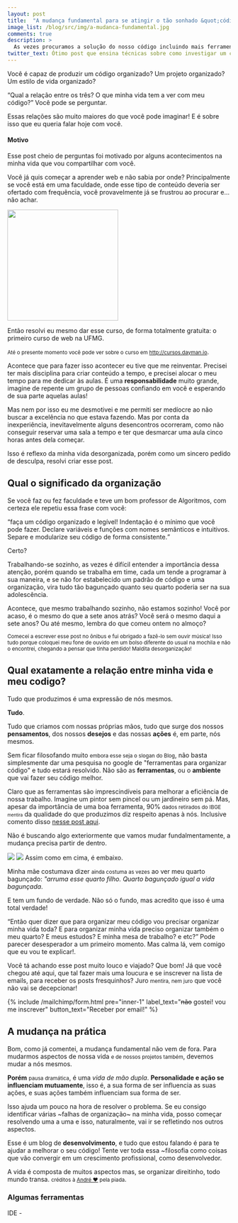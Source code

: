 ```yaml
---
layout: post
title:  "A mudança fundamental para se atingir o tão sonhado &quot;código organizado&quot;"
image_list: /blog/src/img/a-mudanca-fundamental.jpg
comments: true
description: >
  As vezes procuramos a solução do nosso código incluindo mais ferramentas em nosso projeto. Porém o que deveria resolver as vezes parece apenas poluir. Qual seria a solução definitiva para isso?
twitter_text: Ótimo post que ensina técnicas sobre como investigar um código e encontrar erros!
---
```


Você é capaz de produzir um código organizado? Um projeto organizado? Um estilo de vida organizado?

<q>Qual a relação entre os três? O que minha vida tem a ver com meu código?</q> Você pode se perguntar.

Essas relações são muito maiores do que você pode imaginar! E é sobre isso que eu queria falar hoje com você. 

<h4>Motivo</h4>
Esse post cheio de perguntas foi motivado por alguns acontecimentos na minha vida que vou compartilhar com você.

Você já quis começar a aprender web e não sabia por onde? Principalmente se você está em uma faculdade, onde esse tipo de conteúdo deveria ser ofertado com frequência, você provavelmente já se frustrou ao procurar e... não achar.

<span class="center-horizontal">
	<img src="/blog/src/img/travolta-procurando.gif" style="height:250px;">
</span>

Então resolvi eu mesmo dar esse curso, de forma totalmente gratuita: o primeiro curso de web na UFMG.

<small>Até o presente momento você pode ver sobre o curso em <a href="http://cursos.dayman.io">http://cursos.dayman.io</a></small>.

Acontece que para fazer isso acontecer eu tive que me reinventar. Precisei ter mais disciplina para criar conteúdo a tempo, e precisei alocar o meu tempo para me dedicar às aulas. É uma <strong>responsabilidade</strong> muito grande, imagine de repente um grupo de pessoas confiando em você e esperando de sua parte aquelas aulas!

Mas nem por isso eu me desmotivei e me permiti ser medíocre ao não buscar a excelência no que estava fazendo. Mas por conta da inexperiência, inevitavelmente alguns desencontros ocorreram, como não conseguir reservar uma sala a tempo e ter que desmarcar uma aula cinco horas antes dela começar.

Isso é reflexo da minha vida desorganizada, porém como um sincero pedido de desculpa, resolvi criar esse post. 

<h2>Qual o significado da organização</h2>

Se você faz ou fez faculdade e teve um bom professor de Algoritmos, com certeza ele repetiu essa frase com você:

<q>faça um código organizado e legível! Indentação é o mínimo que você pode fazer. Declare variáveis e funções com nomes semânticos e intuitivos. Separe e modularize seu código de forma consistente.</q>

Certo? 

Trabalhando-se sozinho, as vezes é difícil entender a importância dessa atenção, porém quando se trabalha em time, cada um tende a programar à sua maneira, e se não for estabelecido um padrão de código e uma organização, vira tudo tão bagunçado quanto seu quarto poderia ser na sua adolescência.

Acontece, que mesmo trabalhando sozinho, não estamos sozinho! Você por acaso, é o mesmo do que a sete anos atrás? Você será o mesmo daqui a sete anos? Ou até mesmo, lembra do que comeu ontem no almoço?

<small>Comecei a escrever esse post no ônibus e fui obrigado a fazê-lo sem ouvir música! Isso tudo porque coloquei meu fone de ouvido em um bolso diferente do usual na mochila e não o encontrei, chegando a pensar que tinha perdido! Maldita desorganização!</small>

<h2>Qual exatamente a relação entre minha vida e meu codigo?</h2>

Tudo que produzimos é uma expressão de nós mesmos.

<strong>Tudo</strong>.

Tudo que criamos com nossas próprias mãos, tudo que surge dos nossos <strong>pensamentos</strong>, dos nossos <strong>desejos</strong> e das nossas <strong>ações</strong> é, em parte, nós mesmos.

Sem ficar filosofando muito <small>embora esse seja o slogan do Blog</small>, não basta simplesmente dar uma pesquisa no google de "ferramentas para organizar código" e tudo estará resolvido. Não são as <strong>ferramentas</strong>, ou o <strong>ambiente</strong> que vai fazer seu código melhor.

Claro que as ferramentas são imprescindíveis para melhorar a eficiência de nossa trabalho. Imagine um pintor sem pincel ou um jardineiro sem pá. Mas, apesar da importância de uma boa ferramenta, 90% <small>dados retirados do IBGE <small>mentira</small></small> da qualidade do que produzimos diz respeito apenas à nós. Inclusive comento disso <a href="http://me.dayman.io/blog/como-programar-de-qualquer-lugar-do-mundo/">nesse post aqui</a>.

Não é buscando algo exteriormente que vamos mudar fundalmentamente, a mudança precisa partir de dentro.

<span class="two-images join">
	<span>
		<img src="/blog/src/img/neuron.jpg">
	</span>
	<span>
		<img src="/blog/src/img/phedres-nebulab.jpg">
	</span>
</span>
<span class="center-block text-center">Assim como em cima, é embaixo.</span>

Minha mãe costumava dizer <small>ainda costuma as vezes</small> ao ver meu quarto bagunçado: <i>"arruma esse quarto filho. Quarto bagunçado igual a vida bagunçada</i>.

E tem um fundo de verdade. Não só o fundo, mas acredito que isso é uma total verdade!

<q>Então quer dizer que para organizar meu código vou precisar organizar minha vida toda? E para organizar minha vida preciso organizar também o meu quarto? E meus estudos? E minha mesa de trabalho? e etc?</q> Pode parecer desesperador a um primeiro momento. Mas calma lá, vem comigo que eu vou te explicar!.

Você tá achando esse post muito louco e viajado? Que bom! Já que você chegou até aqui, que tal fazer mais uma loucura e se inscrever na lista de emails, para receber os posts fresquinhos? Juro <small>mentira, nem juro</small> que você não vai se decepcionar!
<div class="mailchimp inner">
	<div>
		{% include /mailchimp/form.html pre="inner-1" label_text="<del>não</del> gostei! vou me inscrever" button_text="Receber por email!" %}
	</div>
</div>

<h2>A mudança na prática</h2>

Bom, como já comentei, a mudança fundamental não vem de fora. Para mudarmos aspectos de nossa vida <small>e de nossos projetos também</small>, devemos mudar a nós mesmos.

<strong>Porém</strong> <small>pausa dramática</small>, é uma <i>vida de mão dupla</i>. <strong>Personalidade e ação se influenciam mutuamente</strong>, isso é, a sua forma de ser influencia as suas ações, e suas ações também influenciam sua forma de ser.

Isso ajuda um pouco na hora de resolver o problema. Se eu consigo identificar várias ~falhas de organização~ na minha vida, posso começar resolvendo uma a uma e isso, naturalmente, vai ir se refletindo nos outros aspectos.

Esse é um blog de <strong>desenvolvimento</strong>, e tudo que estou falando é para te ajudar a melhorar o seu código! Tente ver toda essa ~filosofia como coisas que vão convergir em um crescimento profissional, como desenvolvedor.

A vida é composta de muitos aspectos mas, se organizar direitinho, todo mundo transa. <small>créditos à <a href="">André &hearts;</a> pela piada</small>.

<h3>Algumas ferramentas</h3>

IDE -